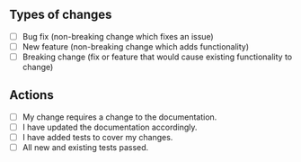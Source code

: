 ## Types of changes

<!--- What types of changes does your code introduce? Put an `x` in all the boxes that apply: -->

- [ ] Bug fix (non-breaking change which fixes an issue)
- [ ] New feature (non-breaking change which adds functionality)
- [ ] Breaking change (fix or feature that would cause existing functionality to change)

## Actions

- [ ] My change requires a change to the documentation.
- [ ] I have updated the documentation accordingly.
- [ ] I have added tests to cover my changes.
- [ ] All new and existing tests passed.

